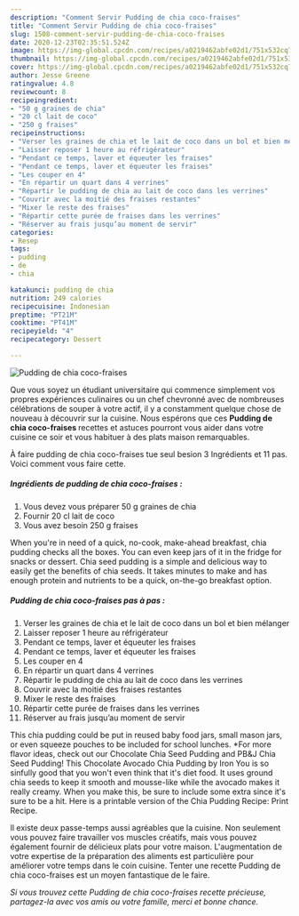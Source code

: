 ```yaml
---
description: "Comment Servir Pudding de chia coco-fraises"
title: "Comment Servir Pudding de chia coco-fraises"
slug: 1508-comment-servir-pudding-de-chia-coco-fraises
date: 2020-12-23T02:35:51.524Z
image: https://img-global.cpcdn.com/recipes/a0219462abfe02d1/751x532cq70/pudding-de-chia-coco-fraises-photo-principale-de-la-recette.jpg
thumbnail: https://img-global.cpcdn.com/recipes/a0219462abfe02d1/751x532cq70/pudding-de-chia-coco-fraises-photo-principale-de-la-recette.jpg
cover: https://img-global.cpcdn.com/recipes/a0219462abfe02d1/751x532cq70/pudding-de-chia-coco-fraises-photo-principale-de-la-recette.jpg
author: Jesse Greene
ratingvalue: 4.8
reviewcount: 8
recipeingredient:
- "50 g graines de chia"
- "20 cl lait de coco"
- "250 g fraises"
recipeinstructions:
- "Verser les graines de chia et le lait de coco dans un bol et bien mélanger"
- "Laisser reposer 1 heure au réfrigérateur"
- "Pendant ce temps, laver et équeuter les fraises"
- "Pendant ce temps, laver et équeuter les fraises"
- "Les couper en 4"
- "En répartir un quart dans 4 verrines"
- "Répartir le pudding de chia au lait de coco dans les verrines"
- "Couvrir avec la moitié des fraises restantes"
- "Mixer le reste des fraises"
- "Répartir cette purée de fraises dans les verrines"
- "Réserver au frais jusqu’au moment de servir"
categories:
- Resep
tags:
- pudding
- de
- chia

katakunci: pudding de chia 
nutrition: 249 calories
recipecuisine: Indonesian
preptime: "PT21M"
cooktime: "PT41M"
recipeyield: "4"
recipecategory: Dessert

---
```



![Pudding de chia coco-fraises](https://img-global.cpcdn.com/recipes/a0219462abfe02d1/751x532cq70/pudding-de-chia-coco-fraises-photo-principale-de-la-recette.jpg)

Que vous soyez un étudiant universitaire qui commence simplement vos propres expériences culinaires ou un chef chevronné avec de nombreuses célébrations de souper à votre actif, il y a constamment quelque chose de nouveau à découvrir sur la cuisine. Nous espérons que ces <strong> Pudding de chia coco-fraises </strong> recettes et astuces pourront vous aider dans votre cuisine ce soir et vous habituer à des plats maison remarquables.

<!--inarticleads1-->

À faire pudding de chia coco-fraises tue seul besion 3 Ingrédients et 11 pas. Voici comment vous faire cette.

##### Ingrédients de pudding de chia coco-fraises :

1. Vous devez vous préparer 50 g graines de chia
1. Fournir 20 cl lait de coco
1. Vous avez besoin 250 g fraises


When you&#39;re in need of a quick, no-cook, make-ahead breakfast, chia pudding checks all the boxes. You can even keep jars of it in the fridge for snacks or dessert. Chia seed pudding is a simple and delicious way to easily get the benefits of chia seeds. It takes minutes to make and has enough protein and nutrients to be a quick, on-the-go breakfast option. 

<!--inarticleads2-->

##### Pudding de chia coco-fraises pas à pas :

1. Verser les graines de chia et le lait de coco dans un bol et bien mélanger
1. Laisser reposer 1 heure au réfrigérateur
1. Pendant ce temps, laver et équeuter les fraises
1. Pendant ce temps, laver et équeuter les fraises
1. Les couper en 4
1. En répartir un quart dans 4 verrines
1. Répartir le pudding de chia au lait de coco dans les verrines
1. Couvrir avec la moitié des fraises restantes
1. Mixer le reste des fraises
1. Répartir cette purée de fraises dans les verrines
1. Réserver au frais jusqu’au moment de servir


This chia pudding could be put in reused baby food jars, small mason jars, or even squeeze pouches to be included for school lunches. *For more flavor ideas, check out our Chocolate Chia Seed Pudding and PB&amp;J Chia Seed Pudding! This Chocolate Avocado Chia Pudding by Iron You is so sinfully good that you won&#39;t even think that it&#39;s diet food. It uses ground chia seeds to keep it smooth and mousse-like while the avocado makes it really creamy. When you make this, be sure to include some extra since it&#39;s sure to be a hit. Here is a printable version of the Chia Pudding Recipe: Print Recipe. 

<!--inarticleads1-->

<p>
Il existe deux passe-temps aussi agréables que la cuisine. Non seulement vous pouvez faire travailler vos muscles créatifs, mais vous pouvez également fournir de délicieux plats pour votre maison. L'augmentation de votre expertise de la préparation des aliments est particulière pour améliorer votre temps dans le coin cuisine. Tenter une recette Pudding de chia coco-fraises est un moyen fantastique de le faire.
</p>

<p>
<i>Si vous trouvez cette Pudding de chia coco-fraises recette précieuse, partagez-la avec vos amis ou votre famille, merci et bonne chance.</i>
</p>
